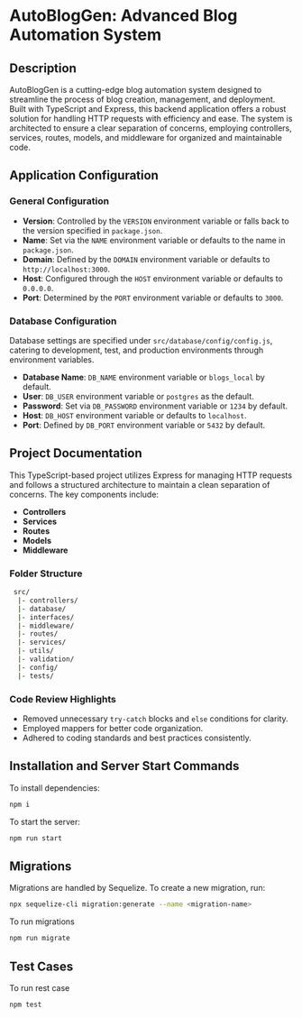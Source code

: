 # AutoBlogGen: Advanced Blog Automation System

## Description
AutoBlogGen is a cutting-edge blog automation system designed to streamline the process of blog creation, management, and deployment. Built with TypeScript and Express, this backend application offers a robust solution for handling HTTP requests with efficiency and ease. The system is architected to ensure a clear separation of concerns, employing controllers, services, routes, models, and middleware for organized and maintainable code.

## Application Configuration

### General Configuration
- **Version**: Controlled by the `VERSION` environment variable or falls back to the version specified in `package.json`.
- **Name**: Set via the `NAME` environment variable or defaults to the name in `package.json`.
- **Domain**: Defined by the `DOMAIN` environment variable or defaults to `http://localhost:3000`.
- **Host**: Configured through the `HOST` environment variable or defaults to `0.0.0.0`.
- **Port**: Determined by the `PORT` environment variable or defaults to `3000`.

### Database Configuration
Database settings are specified under `src/database/config/config.js`, catering to development, test, and production environments through environment variables.
- **Database Name**: `DB_NAME` environment variable or `blogs_local` by default.
- **User**: `DB_USER` environment variable or `postgres` as the default.
- **Password**: Set via `DB_PASSWORD` environment variable or `1234` by default.
- **Host**: `DB_HOST` environment variable or defaults to `localhost`.
- **Port**: Defined by `DB_PORT` environment variable or `5432` by default.

## Project Documentation
This TypeScript-based project utilizes Express for managing HTTP requests and follows a structured architecture to maintain a clean separation of concerns. The key components include:

- **Controllers**
- **Services**
- **Routes**
- **Models**
- **Middleware**

### Folder Structure
```bash
 src/
  |- controllers/
  |- database/
  |- interfaces/
  |- middleware/
  |- routes/
  |- services/
  |- utils/
  |- validation/
  |- config/
  |- tests/
```


### Code Review Highlights
- Removed unnecessary `try-catch` blocks and `else` conditions for clarity.
- Employed mappers for better code organization.
- Adhered to coding standards and best practices consistently.

## Installation and Server Start Commands

To install dependencies:
```bash
npm i
```

To start the server:
```bash
npm run start
```

## Migrations
Migrations are handled by Sequelize. To create a new migration, run:
```bash
npx sequelize-cli migration:generate --name <migration-name>
```

To run migrations
```bash
npm run migrate
```

## Test Cases

To run rest case
```bash
npm test
```


